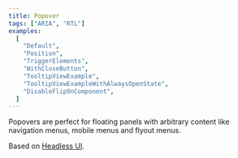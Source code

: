 ```yaml
---
title: Popover
tags: ["ARIA", "RTL"]
examples:
  [
    "Default",
    "Position",
    "TriggerElements",
    "WithCloseButton",
    "TooltipViewExample",
    "TooltipViewExampleWithAlwaysOpenState",
    "DisableFlipOnComponent",
  ]
---
```


Popovers are perfect for floating panels with arbitrary content like navigation menus, mobile menus and flyout menus.

Based on [Headless UI](https://headlessui.com/).

